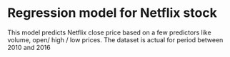 # Regression model for Netflix stock

This model predicts Netflix close price based on a few predictors like volume, open/ high / low prices. The dataset is actual for period between 2010 and 2016
